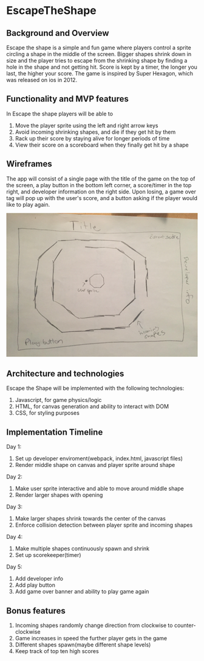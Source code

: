 # EscapeTheShape

## Background and Overview

Escape the shape is a simple and fun game where players control a sprite circling a shape in the middle of the screen.
Bigger shapes shrink down in size and the player tries to escape from the shrinking shape by finding a hole in the shape and
not getting hit. Score is kept by a timer, the longer you last, the higher your score. 
The game is inspired by Super Hexagon, which was released on ios in 2012. 

## Functionality and MVP features

In Escape the shape players will be able to 

1. Move the player sprite using the left and right arrow keys
2. Avoid incoming shrinking shapes, and die if they get hit by them
3. Rack up their score by staying alive for longer periods of time
4. View their score on a scoreboard when they finally get hit by a shape

## Wireframes

The app will consist of a single page with the title of the game on the top of the screen, a play button in the bottom left corner, a score/timer in the top right, and 
developer information on the right side. Upon losing, a game over tag will pop up with the user's score, and a button asking
if the player would like to play again. 

![wireframe](wireframe.jpg)

## Architecture and technologies

Escape the Shape will be implemented with the following technologies: 

1. Javascript, for game physics/logic
2. HTML, for canvas generation and ability to interact with DOM
3. CSS, for styling purposes


## Implementation Timeline

Day 1:

1. Set up developer enviroment(webpack, index.html, javascript files)
2. Render middle shape on canvas and player sprite around shape

Day 2: 

1. Make user sprite interactive and able to move around middle shape
2. Render larger shapes with opening


Day 3: 

1. Make larger shapes shrink towards the center of the canvas
1. Enforce collision detection between player sprite and incoming shapes 

Day 4: 

1. Make multiple shapes continuously spawn and shrink
2. Set up scorekeeper(timer)

Day 5: 

1. Add developer info 
2. Add play button
3. Add game over banner and ability to play game again


## Bonus features

1. Incoming shapes randomly change direction from clockwise to counter-clockwise
2. Game increases in speed the further player gets in the game
3. Different shapes spawn(maybe different shape levels)
4. Keep track of top ten high scores 

